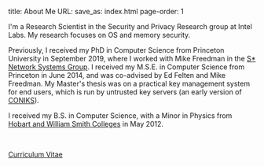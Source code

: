 title: About Me
URL:
save_as: index.html
page-order: 1

<div class="left">
<div class="inner">
<p>
I'm a Research Scientist in the Security and Privacy Research group at Intel Labs. My research focuses on OS and memory security.

<p>Previously, I received my PhD in Computer Science from Princeton University in September 2019, where I worked with Mike Freedman in the <a class="text-info" href="http://sns.cs.princeton.edu">S* Network Systems Group</a>. I received my M.S.E. in Computer Science from Princeton in June 2014, and was co-advised by Ed Felten and Mike Freedman. My Master's thesis was on a practical key management system for end users, which is run by untrusted key servers (an early version of <a class="text-info" href="https://coniks.cs.princeton.edu">CONIKS</a>).
</p/>

<p>I received my B.S. in Computer Science, with a Minor in Physics from <a class="text-info" href="http://www.hws.edu">Hobart and William Smith Colleges</a> in May 2012.
</p>
<br/>
<p><a class="text-info" href="static/cv.pdf">Curriculum Vitae</a></p>
</div>
</div>
